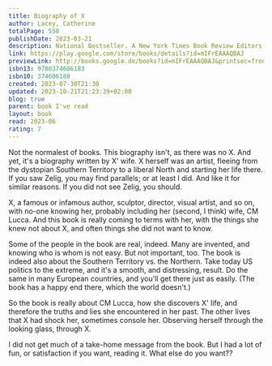 ```yaml
---  
title: Biography of X  
author: Lacey, Catherine  
totalPage: 558  
publishDate: 2023-03-21  
description: National Bestseller. A New York Times Book Review Editors’ Choice. Named a best book of March by Apple Books and Amazon, and a most anticipated book by The New York Times, Esquire, The Guardian, Time, BuzzFeed, Electric Literature, Literary Hub, and Chicago Review of Books “A major novel, and a notably audacious one.” —Dwight Garner, The New York Times “It feels fairly rare for a novel to be hugely intelligent and moving and fun in equal measure, but with Biography of X, Catherine Lacey somehow—magically—makes the nearly impossible look easy.” —Lauren Groff From one of our fiercest stylists, a roaring epic chronicling the life, times, and secrets of a notorious artist. When X—an iconoclastic artist, writer, and polarizing shape-shifter—falls dead in her office, her widow, CM, wild with grief and refusing everyone’s good advice, hurls herself into writing a biography of the woman she deified. Though X was recognized as a crucial creative force of her era, she kept a tight grip on her life story. Not even CM knows where X was born, and in her quest to find out, she opens a Pandora’s box of secrets, betrayals, and destruction. All the while, she immerses herself in the history of the Southern Territory, a fascist theocracy that split from the rest of the country after World War II, and which finally, in the present day, is being forced into an uneasy reunification. A masterfully constructed literary adventure complete with original images assembled by X’s widow, Biography of X follows CM as she traces X’s peripatetic trajectory over decades, from Europe to the ruins of America’s divided territories, and through her collaborations and feuds with everyone from Bowie and Waits to Sontag and Acker. At last, when she finally understands the scope of X’s defining artistic project, CM realizes her wife’s deceptions were far crueler than she imagined. Pulsing with suspense and intellect while blending nonfiction and fiction, Biography of X is a roaring epic that plumbs the depths of grief, art, and love. In her most ambitious novel yet, Catherine Lacey pushes her craft to its highest level, introducing us to an unforgettable character who, in her tantalizing mystery, shows us the fallibility of the stories we craft for ourselves.  
link: https://play.google.com/store/books/details?id=mIFrEAAAQBAJ  
previewLink: http://books.google.de/books?id=mIFrEAAAQBAJ&printsec=frontcover&dq=Catherine+Lacey,+Biography+of+X&hl=&as_pt=BOOKS&cd=1&source=gbs_api  
isbn13: 9780374606183  
isbn10: 374606188  
created: 2023-07-30T21:30  
updated: 2023-10-21T21:23:39+02:00  
blog: true  
parent: book I've read  
layout: book  
read: 2023-06  
rating: 7  
---  
```

  
Not the normalest of books.  This biography isn't, as there was no X.  And yet, it's a biography written by X' wife.  X herself was an artist, fleeing from the dystopian Southern Territory to a liberal North and starting her life there.  If you saw Zelig, you may find parallels; or at least I did.  And like it for similar reasons.  If you did not see Zelig, you should.  
  
X, a famous or infamous author, sculptor, director, visual artist, and so on, with no-one knowing her, probably including her (second, I think) wife, CM Lucca.  And this book is really coming to terms with her, with the things she knew not about X, and often things she did not want to know.  
  
Some of the people in the book are real, indeed.  Many are invented, and knowing who is whom is not easy.  But not important, too.  The book is indeed also about the Southern Territory vs. the Northern.  Take today US politics to the extreme, and it's a smooth, and distressing, result.  Do the same in many European countries, and you'll get there just as easily.  (The book has a happy end there, which the world doesn't.)  
  
So the book is really about CM Lucca, how she discovers X' life, and therefore the truths and lies she encountered in her past.  The other lives that X had shock her, sometimes console her.  Observing herself through the looking glass, through X.  
  
I did not get much of a take-home message from the book.  But I had a lot of fun, or satisfaction if you want, reading it.  What else do you want??